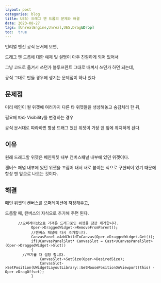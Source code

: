 ```yaml
---
layout: post
categories: blog
title: UE5) 드래그 앤 드롭의 문제와 해결
date: 2023-08-27
tags: [UnrealEngine,Unreal,UE5,Drag&Drop]
toc:  true
---
```


언리얼 엔진 공식 문서에 보면, 

드래그 엔 드롭에 대한 예제 및 설명이 아주 친절하게 되어 있어서

그냥 코드로 옮겨서 쓰던가 블루프린트 그대로 배껴서 쓰던가 하면 되는데,

공식 그대로 만들 경우에 생기는 문제점이 하나 있다

## 문제점

미리 메인이 될 위젯에 여러가지 다른 타 위젯들을 생성해놓고 숨김처리 한 뒤,

필요에 따라 Visibility를 변경하는 경우

공식 문서대로 따라하면 항상 드래그 했던 위젯이 가장 맨 앞에 위치하게 된다.

## 이유

원래 드래그할 위젯은 메인위젯 내부 캔버스패널 내부에 있던 위젯이다.

캔버스 패널 내부에 있던 위젯을 끄집어 내서 새로 붙이는 식으로 구현되어 있기 때문에 항상 맨 앞으로 나오는 것이다.

## 해결

매인 위젯의 캔버스를 오퍼레이션에 저장해주고,

드롭할 때, 캔버스의 자식으로 추가해 주면 된다.

```
	  //오퍼레이션으로 가져온 드래그중인 위젯을 잠깐 제거합니다.
			Oper->DraggedWidget->RemoveFromParent();
			//캔버스 패널에 다시 추가합니다.
			CanvasPanel->AddChildToCanvas(Oper->DraggedWidget.Get());
			if(UCanvasPanelSlot* CanvasSlot = Cast<UCanvasPanelSlot>(Oper->DraggedWidget->Slot))
			{
        //크기를 재 설정 합니다.
				CanvasSlot->SetSize(Oper->DesiredSize);
				CanvasSlot->SetPosition(UWidgetLayoutLibrary::GetMousePositionOnViewport(this) - Oper->DragOffset);
			}
```
